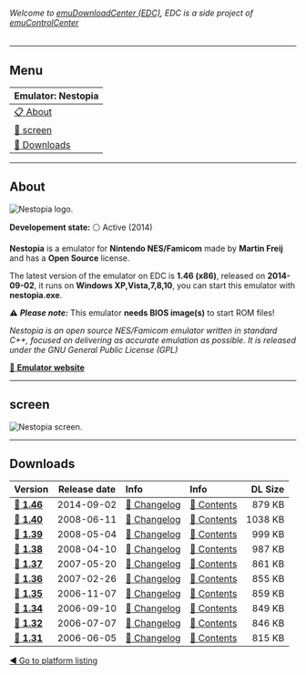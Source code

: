 ###### Welcome to [emuDownloadCenter (EDC)](https://github.com/PhoenixInteractiveNL/emuDownloadCenter/wiki/), EDC is a side project of [emuControlCenter](https://github.com/PhoenixInteractiveNL/emuControlCenter/wiki/)
***
## Menu
| **Emulator: Nestopia** |
|:---------|
| [:clipboard: About](#about) |
| [:sunrise: screen](#screen) |
| [:floppy_disk: Downloads](#downloads) |
***
## About
![](https://github.com/PhoenixInteractiveNL/emuDownloadCenter/wiki/images_emulator/nestopia_logo_200.jpg "Nestopia logo.")

**Developement state:** :white_circle: Active (2014)

**Nestopia** is a emulator for **Nintendo NES/Famicom** made by **Martin Freij** and has a **Open Source** license.

The latest version of the emulator on EDC is **1.46 (x86)**, released on **2014-09-02**, it runs on **Windows XP,Vista,7,8,10**, you can start this emulator with **nestopia.exe**.

:warning: _**Please note:**_ This emulator **needs BIOS image(s)** to start ROM files!

_Nestopia is an open source NES/Famicom emulator written in standard C++, focused on delivering as accurate emulation as possible. It is released under the GNU General Public License (GPL)_

[:link: **Emulator website**](http://nestopia.sourceforge.net/)
***
## screen
![](https://raw.githubusercontent.com/PhoenixInteractiveNL/emuDownloadCenter/master/hooks/nestopia/emulator_screen_01.jpg "Nestopia screen.")
***
## Downloads
| Version  | Release date  | Info       | Info       | DL Size    |
|:---------|:-------------:|:-----------|:-----------|-----------:|
| [:floppy_disk: **1.46**](https://github.com/PhoenixInteractiveNL/edc-repo0001/raw/master/nestopia/1.46.7z) | 2014-09-02 | [:page_facing_up: Changelog](https://github.com/PhoenixInteractiveNL/edc-repo0001/blob/master/nestopia/1.46_changelog.txt) | [:mag_right: Contents](https://github.com/PhoenixInteractiveNL/edc-repo0001/blob/master/nestopia/1.46_contents.txt) | 879 KB |
| [:floppy_disk: **1.40**](https://github.com/PhoenixInteractiveNL/edc-repo0001/raw/master/nestopia/1.40.7z) | 2008-06-11 | [:page_facing_up: Changelog](https://github.com/PhoenixInteractiveNL/edc-repo0001/blob/master/nestopia/1.40_changelog.txt) | [:mag_right: Contents](https://github.com/PhoenixInteractiveNL/edc-repo0001/blob/master/nestopia/1.40_contents.txt) | 1038 KB |
| [:floppy_disk: **1.39**](https://github.com/PhoenixInteractiveNL/edc-repo0001/raw/master/nestopia/1.39.7z) | 2008-05-04 | [:page_facing_up: Changelog](https://github.com/PhoenixInteractiveNL/edc-repo0001/blob/master/nestopia/1.39_changelog.txt) | [:mag_right: Contents](https://github.com/PhoenixInteractiveNL/edc-repo0001/blob/master/nestopia/1.39_contents.txt) | 999 KB |
| [:floppy_disk: **1.38**](https://github.com/PhoenixInteractiveNL/edc-repo0001/raw/master/nestopia/1.38.7z) | 2008-04-10 | [:page_facing_up: Changelog](https://github.com/PhoenixInteractiveNL/edc-repo0001/blob/master/nestopia/1.38_changelog.txt) | [:mag_right: Contents](https://github.com/PhoenixInteractiveNL/edc-repo0001/blob/master/nestopia/1.38_contents.txt) | 987 KB |
| [:floppy_disk: **1.37**](https://github.com/PhoenixInteractiveNL/edc-repo0001/raw/master/nestopia/1.37.7z) | 2007-05-20 | [:page_facing_up: Changelog](https://github.com/PhoenixInteractiveNL/edc-repo0001/blob/master/nestopia/1.37_changelog.txt) | [:mag_right: Contents](https://github.com/PhoenixInteractiveNL/edc-repo0001/blob/master/nestopia/1.37_contents.txt) | 861 KB |
| [:floppy_disk: **1.36**](https://github.com/PhoenixInteractiveNL/edc-repo0001/raw/master/nestopia/1.36.7z) | 2007-02-26 | [:page_facing_up: Changelog](https://github.com/PhoenixInteractiveNL/edc-repo0001/blob/master/nestopia/1.36_changelog.txt) | [:mag_right: Contents](https://github.com/PhoenixInteractiveNL/edc-repo0001/blob/master/nestopia/1.36_contents.txt) | 855 KB |
| [:floppy_disk: **1.35**](https://github.com/PhoenixInteractiveNL/edc-repo0001/raw/master/nestopia/1.35.7z) | 2006-11-07 | [:page_facing_up: Changelog](https://github.com/PhoenixInteractiveNL/edc-repo0001/blob/master/nestopia/1.35_changelog.txt) | [:mag_right: Contents](https://github.com/PhoenixInteractiveNL/edc-repo0001/blob/master/nestopia/1.35_contents.txt) | 859 KB |
| [:floppy_disk: **1.34**](https://github.com/PhoenixInteractiveNL/edc-repo0001/raw/master/nestopia/1.34.7z) | 2006-09-10 | [:page_facing_up: Changelog](https://github.com/PhoenixInteractiveNL/edc-repo0001/blob/master/nestopia/1.34_changelog.txt) | [:mag_right: Contents](https://github.com/PhoenixInteractiveNL/edc-repo0001/blob/master/nestopia/1.34_contents.txt) | 849 KB |
| [:floppy_disk: **1.32**](https://github.com/PhoenixInteractiveNL/edc-repo0001/raw/master/nestopia/1.32.7z) | 2006-07-07 | [:page_facing_up: Changelog](https://github.com/PhoenixInteractiveNL/edc-repo0001/blob/master/nestopia/1.32_changelog.txt) | [:mag_right: Contents](https://github.com/PhoenixInteractiveNL/edc-repo0001/blob/master/nestopia/1.32_contents.txt) | 846 KB |
| [:floppy_disk: **1.31**](https://github.com/PhoenixInteractiveNL/edc-repo0001/raw/master/nestopia/1.31.7z) | 2006-06-05 | [:page_facing_up: Changelog](https://github.com/PhoenixInteractiveNL/edc-repo0001/blob/master/nestopia/1.31_changelog.txt) | [:mag_right: Contents](https://github.com/PhoenixInteractiveNL/edc-repo0001/blob/master/nestopia/1.31_contents.txt) | 815 KB |

[:arrow_backward: Go to platform listing](https://github.com/PhoenixInteractiveNL/emuDownloadCenter/wiki/EDC-Platform-List)
